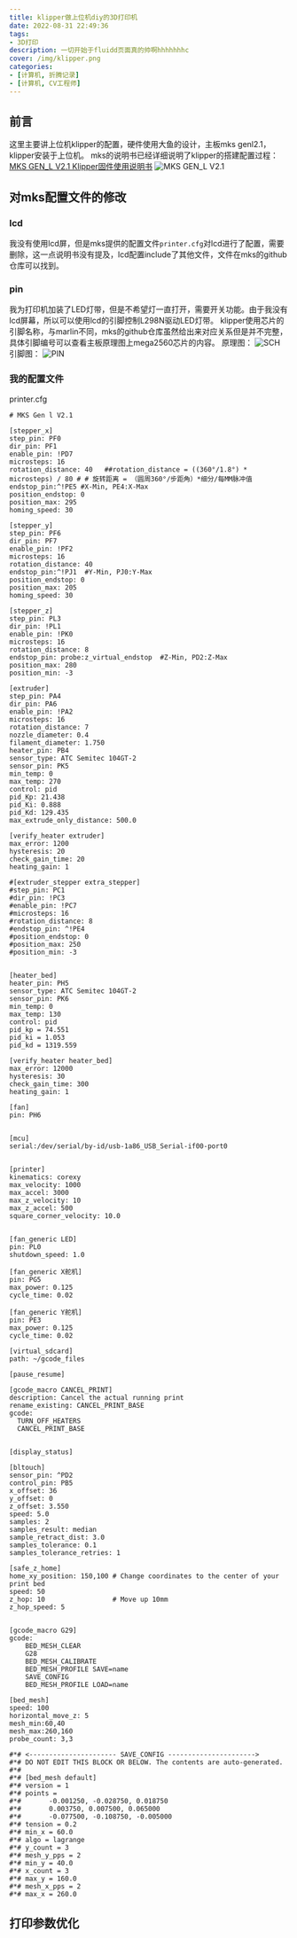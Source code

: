```yaml
---
title: klipper做上位机diy的3D打印机
date: 2022-08-31 22:49:36
tags:
- 3D打印
description: 一切开始于fluidd页面真的帅啊hhhhhhhc
cover: /img/klipper.png
categories: 
- [计算机, 折腾记录]
- [计算机, CV工程师]
---
```

## 前言
这里主要讲上位机klipper的配置，硬件使用大鱼的设计，主板mks genl2.1，klipper安装于上位机。
mks的说明书已经详细说明了klipper的搭建配置过程：[MKS GEN_L V2.1 Klipper固件使用说明书](https://blog.csdn.net/gjy_skyblue/article/details/121103193 "MKS GEN_L V2.1 Klipper固件使用说明书")
![MKS GEN_L V2.1](mksgenl21.png)
## 对mks配置文件的修改
### lcd
我没有使用lcd屏，但是mks提供的配置文件`printer.cfg`对lcd进行了配置，需要删除，这一点说明书没有提及，lcd配置include了其他文件，文件在mks的github仓库可以找到。
### pin
我为打印机加装了LED灯带，但是不希望灯一直打开，需要开关功能。由于我没有lcd屏幕，所以可以使用lcd的引脚控制L298N驱动LED灯带。
klipper使用芯片的引脚名称，与marlin不同，mks的github仓库虽然给出来对应关系但是并不完整，具体引脚编号可以查看主板原理图上mega2560芯片的内容。
原理图：
![SCH](SCH.png)
引脚图：
![PIN](PIN.png)

### 我的配置文件
printer.cfg
```
# MKS Gen l V2.1

[stepper_x]
step_pin: PF0
dir_pin: PF1
enable_pin: !PD7
microsteps: 16
rotation_distance: 40   ##rotation_distance = ((360°/1.8°) * microsteps) / 80 # # 旋转距离 = （圆周360°/步距角）*细分/每MM脉冲值
endstop_pin:^!PE5 #X-Min, PE4:X-Max
position_endstop: 0
position_max: 295
homing_speed: 30

[stepper_y]
step_pin: PF6
dir_pin: PF7
enable_pin: !PF2
microsteps: 16
rotation_distance: 40
endstop_pin:^!PJ1  #Y-Min, PJ0:Y-Max
position_endstop: 0
position_max: 205
homing_speed: 30

[stepper_z]
step_pin: PL3
dir_pin: !PL1
enable_pin: !PK0
microsteps: 16
rotation_distance: 8
endstop_pin: probe:z_virtual_endstop  #Z-Min, PD2:Z-Max
position_max: 280
position_min: -3

[extruder]
step_pin: PA4
dir_pin: PA6
enable_pin: !PA2
microsteps: 16
rotation_distance: 7
nozzle_diameter: 0.4
filament_diameter: 1.750
heater_pin: PB4
sensor_type: ATC Semitec 104GT-2
sensor_pin: PK5
min_temp: 0
max_temp: 270
control: pid
pid_Kp: 21.438
pid_Ki: 0.888
pid_Kd: 129.435
max_extrude_only_distance: 500.0

[verify_heater extruder]
max_error: 1200
hysteresis: 20
check_gain_time: 20
heating_gain: 1

#[extruder_stepper extra_stepper]
#step_pin: PC1
#dir_pin: !PC3
#enable_pin: !PC7
#microsteps: 16
#rotation_distance: 8
#endstop_pin: ^!PE4
#position_endstop: 0
#position_max: 250
#position_min: -3


[heater_bed]
heater_pin: PH5
sensor_type: ATC Semitec 104GT-2
sensor_pin: PK6
min_temp: 0
max_temp: 130
control: pid
pid_kp = 74.551
pid_ki = 1.053
pid_kd = 1319.559

[verify_heater heater_bed]
max_error: 12000
hysteresis: 30
check_gain_time: 300
heating_gain: 1

[fan]
pin: PH6


[mcu]
serial:/dev/serial/by-id/usb-1a86_USB_Serial-if00-port0


[printer]
kinematics: corexy
max_velocity: 1000
max_accel: 3000
max_z_velocity: 10
max_z_accel: 500
square_corner_velocity: 10.0


[fan_generic LED]
pin: PL0
shutdown_speed: 1.0

[fan_generic X舵机]
pin: PG5
max_power: 0.125
cycle_time: 0.02

[fan_generic Y舵机]
pin: PE3
max_power: 0.125
cycle_time: 0.02

[virtual_sdcard]
path: ~/gcode_files

[pause_resume]

[gcode_macro CANCEL_PRINT]
description: Cancel the actual running print
rename_existing: CANCEL_PRINT_BASE
gcode:
  TURN_OFF_HEATERS
  CANCEL_PRINT_BASE


[display_status]

[bltouch]
sensor_pin: ^PD2
control_pin: PB5
x_offset: 36
y_offset: 0
z_offset: 3.550
speed: 5.0
samples: 2
samples_result: median
sample_retract_dist: 3.0
samples_tolerance: 0.1
samples_tolerance_retries: 1

[safe_z_home]
home_xy_position: 150,100 # Change coordinates to the center of your print bed
speed: 50
z_hop: 10                 # Move up 10mm
z_hop_speed: 5


[gcode_macro G29]
gcode:
    BED_MESH_CLEAR
    G28
    BED_MESH_CALIBRATE
    BED_MESH_PROFILE SAVE=name
    SAVE_CONFIG
    BED_MESH_PROFILE LOAD=name

[bed_mesh]
speed: 100
horizontal_move_z: 5
mesh_min:60,40
mesh_max:260,160
probe_count: 3,3

#*# <---------------------- SAVE_CONFIG ---------------------->
#*# DO NOT EDIT THIS BLOCK OR BELOW. The contents are auto-generated.
#*#
#*# [bed_mesh default]
#*# version = 1
#*# points =
#*# 	  -0.001250, -0.028750, 0.018750
#*# 	  0.003750, 0.007500, 0.065000
#*# 	  -0.077500, -0.108750, -0.005000
#*# tension = 0.2
#*# min_x = 60.0
#*# algo = lagrange
#*# y_count = 3
#*# mesh_y_pps = 2
#*# min_y = 40.0
#*# x_count = 3
#*# max_y = 160.0
#*# mesh_x_pps = 2
#*# max_x = 260.0

```

## 打印参数优化
